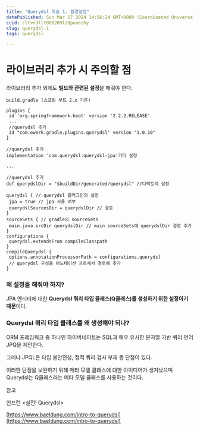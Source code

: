 ```yaml
---
title: "Querydsl 학습 1. 환경설정"
datePublished: Sun Mar 17 2024 14:56:24 GMT+0000 (Coordinated Universal Time)
cuid: cltvn3llt000209l28puoechy
slug: querydsl-1
tags: querydsl

---
```


# 라이브러리 추가 시 주의할 점

라이브러리 추가 외에도 **빌드와 관련된 설정**을 해줘야 한다.

```plaintext
build.gradle (스프링 부트 2.x 기준)

plugins {
 id 'org.springframework.boot' version '2.2.2.RELEASE'
 ...
 //querydsl 추가
 id "com.ewerk.gradle.plugins.querydsl" version "1.0.10"
}

//querydsl 추가
implementation 'com.querydsl:querydsl-jpa'기타 설정

...

//querydsl 추가
def querydslDir = "$buildDir/generated/querydsl" //디렉토리 설정

querydsl { // querydsl 플러그인의 설정
 jpa = true // jpa 사용 여부
 querydslSourcesDir = querydslDir // 경로
}
sourceSets { // gradle의 sourceSets
 main.java.srcDir querydslDir // main sourceSets에 querydslDir 경로 추가
}
configurations {
 querydsl.extendsFrom compileClasspath
}
compileQuerydsl {
 options.annotationProcessorPath = configurations.querydsl
 // querydsl 구성을 어노테이션 프로세서 경로에 추가
}
```

### 왜 설정을 해줘야 하지?

JPA 엔티티에 대한 **Querydsl 쿼리 타입 클래스(Q클래스)를 생성하기 위한 설정이기 때문**이다.

### Querydsl 쿼리 타입 클래스를 왜 생성해야 되나?

ORM 프레임워크 중 하나인 하이버네이트는 SQL과 매우 유사한 문자열 기반 쿼리 언어 JPQ을 제안한다.

그러나 JPQL은 타입 불안전성, 정적 쿼리 검사 부재 등 단점이 있다.

이러한 단점을 보완하기 위해 메타 모델 클래스에 대한 아이디어가 생겨났으며 Querydsl는 Q클래스라는 메타 모델 클래스를 사용하는 것이다.

참고

인프런 &lt;실전! Querydsl&gt;

[https://www.baeldung.com/intro-to-querydsl](https://www.baeldung.com/intro-to-querydsl)